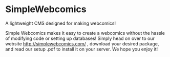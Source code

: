 SimpleWebcomics
===============

A lightweight CMS designed for making webcomics!

Simple Webcomics makes it easy to create a webcomics without the hassle of modifying code or setting up databases! Simply head on over to our website http://simplewebcomics.com/ , download your desired package, and read our setup .pdf to install it on your server. We hope you enjoy it!
